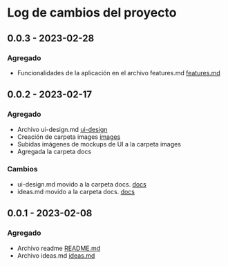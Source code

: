 # Log de cambios del proyecto

## 0.0.3 - 2023-02-28

### Agregado

- Funcionalidades de la aplicación en el archivo features.md [features.md](features.md)

## 0.0.2 - 2023-02-17

### Agregado

- Archivo ui-design.md [ui-design](ui-design.md)
- Creación de carpeta images [images](images)
- Subidas imágenes de mockups de UI a la carpeta images
- Agregada la carpeta docs

### Cambios

- ui-design.md movido a la carpeta docs. [docs]()
- ideas.md movido a la carpeta docs. [docs]()

## 0.0.1 - 2023-02-08

### Agregado

- Archivo readme  [README.md](../README.md)
- Archivo ideas.md [ideas.md](ideas.md)
